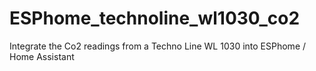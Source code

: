 # ESPhome_technoline_wl1030_co2
Integrate the Co2 readings from a Techno Line WL 1030 into ESPhome / Home Assistant
